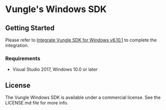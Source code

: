 # Vungle's Windows SDK

## Getting Started 
Please refer to [Integrate Vungle SDK for Windows v6.10.1](https://support.vungle.com/hc/en-us/articles/360003059331) to complete the integration.

### Requirements
* Visual Studio 2017, Windows 10.0 or later

## License
The Vungle Windows SDK is available under a commercial license. See the LICENSE.md file for more info.
